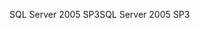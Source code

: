 <span data-ttu-id="1adc3-101">SQL Server 2005 SP3</span><span class="sxs-lookup"><span data-stu-id="1adc3-101">SQL Server 2005 SP3</span></span>